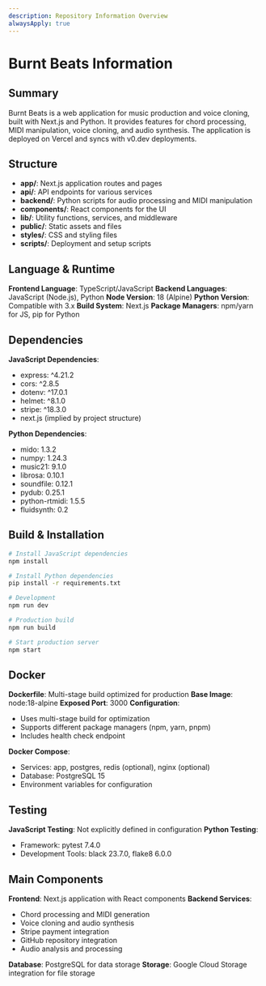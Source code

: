 ```yaml
---
description: Repository Information Overview
alwaysApply: true
---
```


# Burnt Beats Information

## Summary
Burnt Beats is a web application for music production and voice cloning, built with Next.js and Python. It provides features for chord processing, MIDI manipulation, voice cloning, and audio synthesis. The application is deployed on Vercel and syncs with v0.dev deployments.

## Structure
- **app/**: Next.js application routes and pages
- **api/**: API endpoints for various services
- **backend/**: Python scripts for audio processing and MIDI manipulation
- **components/**: React components for the UI
- **lib/**: Utility functions, services, and middleware
- **public/**: Static assets and files
- **styles/**: CSS and styling files
- **scripts/**: Deployment and setup scripts

## Language & Runtime
**Frontend Language**: TypeScript/JavaScript
**Backend Languages**: JavaScript (Node.js), Python
**Node Version**: 18 (Alpine)
**Python Version**: Compatible with 3.x
**Build System**: Next.js
**Package Managers**: npm/yarn for JS, pip for Python

## Dependencies
**JavaScript Dependencies**:
- express: ^4.21.2
- cors: ^2.8.5
- dotenv: ^17.0.1
- helmet: ^8.1.0
- stripe: ^18.3.0
- next.js (implied by project structure)

**Python Dependencies**:
- mido: 1.3.2
- numpy: 1.24.3
- music21: 9.1.0
- librosa: 0.10.1
- soundfile: 0.12.1
- pydub: 0.25.1
- python-rtmidi: 1.5.5
- fluidsynth: 0.2

## Build & Installation
```bash
# Install JavaScript dependencies
npm install

# Install Python dependencies
pip install -r requirements.txt

# Development
npm run dev

# Production build
npm run build

# Start production server
npm start
```

## Docker
**Dockerfile**: Multi-stage build optimized for production
**Base Image**: node:18-alpine
**Exposed Port**: 3000
**Configuration**: 
- Uses multi-stage build for optimization
- Supports different package managers (npm, yarn, pnpm)
- Includes health check endpoint

**Docker Compose**:
- Services: app, postgres, redis (optional), nginx (optional)
- Database: PostgreSQL 15
- Environment variables for configuration

## Testing
**JavaScript Testing**: Not explicitly defined in configuration
**Python Testing**:
- Framework: pytest 7.4.0
- Development Tools: black 23.7.0, flake8 6.0.0

## Main Components
**Frontend**: Next.js application with React components
**Backend Services**:
- Chord processing and MIDI generation
- Voice cloning and audio synthesis
- Stripe payment integration
- GitHub repository integration
- Audio analysis and processing

**Database**: PostgreSQL for data storage
**Storage**: Google Cloud Storage integration for file storage